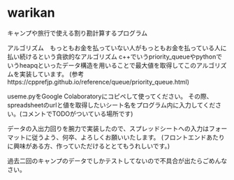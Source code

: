 # warikan
 キャンプや旅行で使える割り勘計算するプログラム

 アルゴリズム　もっともお金を払っていない人がもっともお金を払っている人に払い続けるという貪欲的なアルゴリズム
               c++でいうpriority_queueやpythonでいうheapqといったデータ構造を用いることで最大値を取得してこのアルゴリズムを実装しています。
               (参考https://cpprefjp.github.io/reference/queue/priority_queue.html)

useme.pyをGoogle Colaboratoryにコピペして使ってください。
その際、spreadsheetのurlと値を取得したいシート名をプログラム内に入力してください。(コメントでTODOがついている場所です)

データの入出力回りを腕力で実装したので、スプレッドシートへの入力はフォーマットに従うよう、何卒、よろしくお願いいたします。
(フロントエンドあたりに興味がある方、作っていただけるととてもうれしいです。)

過去二回のキャンプのデータでしかテストしてないので不具合が出たらごめんなさい。
